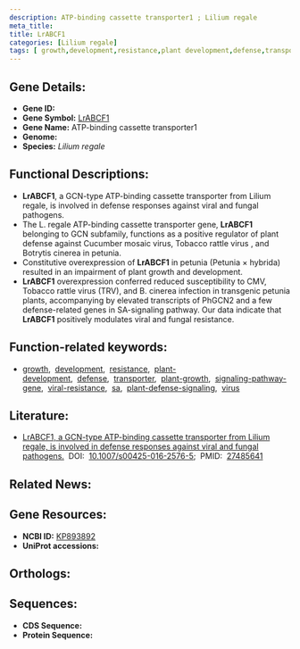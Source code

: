 ```yaml
---
description: ATP-binding cassette transporter1 ; Lilium regale
meta_title:
title: LrABCF1
categories: [Lilium regale]
tags: [ growth,development,resistance,plant development,defense,transporter,plant growth,signaling pathway gene,viral resistance,sa,plant defense signaling,virus ]
---
```


## Gene Details:
- **Gene ID:** []()
- **Gene Symbol:** <u>LrABCF1</u>
- **Gene Name:** ATP-binding cassette transporter1
- **Genome:** []()
- **Species:** *Lilium regale*

## Functional Descriptions:
   - **LrABCF1**, a GCN-type ATP-binding cassette transporter from Lilium regale, is involved in defense responses against viral and fungal pathogens.
   - The L. regale ATP-binding cassette transporter gene, **LrABCF1** belonging to GCN subfamily, functions as a positive regulator of plant defense against Cucumber mosaic virus, Tobacco rattle virus , and Botrytis cinerea in petunia.
   - Constitutive overexpression of **LrABCF1** in petunia (Petunia × hybrida) resulted in an impairment of plant growth and development.
   - **LrABCF1** overexpression conferred reduced susceptibility to CMV, Tobacco rattle virus (TRV), and B. cinerea infection in transgenic petunia plants, accompanying by elevated transcripts of PhGCN2 and a few defense-related genes in SA-signaling pathway. Our data indicate that **LrABCF1** positively modulates viral and fungal resistance.

## Function-related keywords:
   - [growth](/tags/growth/),&nbsp;&nbsp;[development](/tags/development/),&nbsp;&nbsp;[resistance](/tags/resistance/),&nbsp;&nbsp;[plant-development](/tags/plant-development/),&nbsp;&nbsp;[defense](/tags/defense/),&nbsp;&nbsp;[transporter](/tags/transporter/),&nbsp;&nbsp;[plant-growth](/tags/plant-growth/),&nbsp;&nbsp;[signaling-pathway-gene](/tags/signaling-pathway-gene/),&nbsp;&nbsp;[viral-resistance](/tags/viral-resistance/),&nbsp;&nbsp;[sa](/tags/sa/),&nbsp;&nbsp;[plant-defense-signaling](/tags/plant-defense-signaling/),&nbsp;&nbsp;[virus](/tags/virus/)

## Literature:
   - [LrABCF1, a GCN-type ATP-binding cassette transporter from Lilium regale, is involved in defense responses against viral and fungal pathogens.](https://doi.org/10.1007/s00425-016-2576-5)&nbsp;&nbsp;DOI:&nbsp;&nbsp;[10.1007/s00425-016-2576-5](https://doi.org/10.1007/s00425-016-2576-5);&nbsp;&nbsp;PMID:&nbsp;&nbsp;[27485641](https://pubmed.ncbi.nlm.nih.gov/27485641/)

## Related News:

## Gene Resources:
- **NCBI ID:**  [KP893892](https://www.ncbi.nlm.nih.gov/gene/?term=KP893892)
- **UniProt accessions:**  [](https://www.uniprot.org/uniprotkb//entry)

## Orthologs:

## Sequences:
- **CDS Sequence:**
- **Protein Sequence:**
